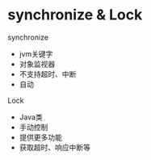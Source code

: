 # synchronize & Lock

synchronize
* jvm关键字
* 对象监视器
* 不支持超时、中断
* 自动
    
Lock
* Java类
* 手动控制
* 提供更多功能
* 获取超时、响应中断等

